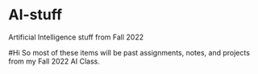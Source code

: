 # AI-stuff
Artificial Intelligence stuff from Fall 2022


#Hi
So most of these items will be past assignments, notes, and projects from my Fall 2022 AI Class.
